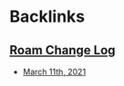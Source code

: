 
# Backlinks
## [Roam Change Log](<Roam Change Log.md>)
- [March 11th, 2021](<March 11th, 2021.md>)


